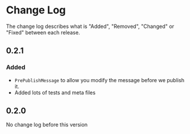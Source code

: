 # Change Log

The change log describes what is "Added", "Removed", "Changed" or "Fixed" between each release. 

## 0.2.1

### Added 

* `PrePublishMessage` to allow you modify the message before we publish it. 
* Added lots of tests and meta files

## 0.2.0

No change log before this version
